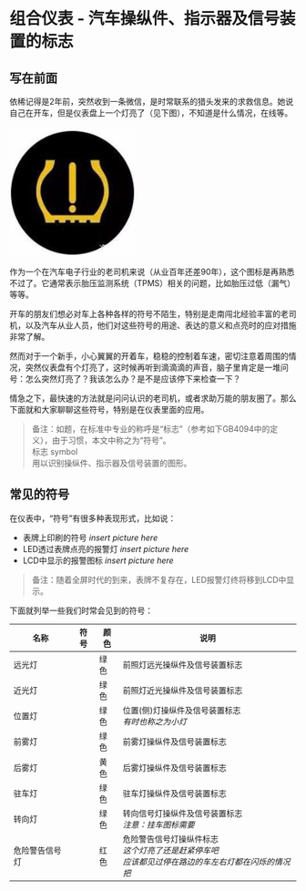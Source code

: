 # 组合仪表 - 汽车操纵件、指示器及信号装置的标志

## 写在前面

依稀记得是2年前，突然收到一条微信，是时常联系的猎头发来的求救信息。她说自己在开车，但是仪表盘上一个灯亮了（见下图），不知道是什么情况，在线等。

![TPMS](./attachments/TPMS.jpg)

作为一个在汽车电子行业的老司机来说（从业百年还差90年），这个图标是再熟悉不过了。它通常表示胎压监测系统（TPMS）相关的问题，比如胎压过低（漏气）等等。

开车的朋友们想必对车上各种各样的符号不陌生，特别是走南闯北经验丰富的老司机，以及汽车从业人员，他们对这些符号的用途、表达的意义和点亮时的应对措施非常了解。

然而对于一个新手，小心翼翼的开着车，稳稳的控制着车速，密切注意着周围的情况，突然仪表盘有个灯亮了，这时候再听到滴滴滴的声音，脑子里肯定是一堆问号：怎么突然灯亮了？我该怎么办？是不是应该停下来检查一下？

情急之下，最快速的方法就是问问认识的老司机，或者求助万能的朋友圈了。那么下面就和大家聊聊这些符号，特别是在仪表里面的应用。

> 备注：如题，在标准中专业的称呼是“标志”（参考如下GB4094中的定义），由于习惯，本文中称之为“符号”。
> <br>标志 symbol 
> <br>用以识别操纵件、指示器及信号装置的图形。

## 常见的符号

在仪表中，“符号”有很多种表现形式，比如说：

* 表牌上印刷的符号
*insert picture here*
* LED透过表牌点亮的报警灯
*insert picture here*
* LCD中显示的报警图标
*insert picture here*
>备注：随着全屏时代的到来，表牌不复存在，LED报警灯终将移到LCD中显示。

下面就列举一些我们时常会见到的符号：

| 名称  | 符号 | 颜色 | 说明 |
| ------------- | ------------- | ------------- | ------------- |
| 远光灯  |   | 绿色  | 前照灯远光操纵件及信号装置标志  |
| 近光灯  |   | 绿色  | 前照灯近光操纵件及信号装置标志  |
| 位置灯  |   | 绿色  | 位置(侧)灯操纵件及信号装置标志 <br> *有时也称之为小灯*  |
| 前雾灯  |   | 绿色  | 前雾灯操纵件及信号装置标志  |
| 后雾灯  |   | 黄色  | 后雾灯操纵件及信号装置标志  |
| 驻车灯  |   | 绿色  | 驻车灯操纵件及信号装置标志  |
| 转向灯  |   | 绿色  | 转向信号灯操纵件及信号装置标志 <br> *注意：挂车图标需要* |
| 危险警告信号灯  |   | 红色  | 危险警告信号灯操纵件标志 <br> *这个灯亮了还是赶紧停车吧* <br> *应该都见过停在路边的车左右灯都在闪烁的情况把* |

